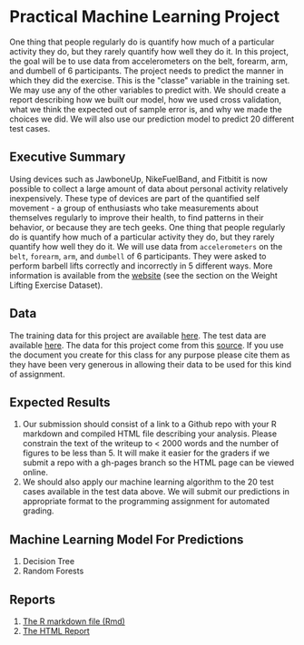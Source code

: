 # Practical Machine Learning Project
One thing that people regularly do is quantify how much of a particular activity they do, but they rarely quantify how well they do it. In this project, the goal will be to use data from accelerometers on the belt, forearm, arm, and dumbell of 6 participants.
The project needs to predict the manner in which they did the exercise. This is the "classe" variable in the training set. We may use any of the other variables to predict with. We should create a report describing how we built our model, how we used cross validation, what we think the expected out of sample error is, and why we made the choices we did. We will also use our prediction model to predict 20 different test cases.

## Executive Summary  
Using devices such as JawboneUp, NikeFuelBand, and Fitbitit is now possible to collect a large amount of data about personal activity relatively inexpensively. These type of devices are part of the quantified self movement - a group of enthusiasts who take measurements about themselves regularly to improve their health, to find patterns in their behavior, or because they are tech geeks. One thing that people regularly do is quantify how much of a particular activity they do, but they rarely quantify how well they do it.
We will use data from `accelerometers` on the `belt`, `forearm`, `arm`, and `dumbell` of 6 participants. They were asked to perform barbell lifts correctly and incorrectly in 5 different ways. More information is available from the [website](http://groupware.les.inf.puc-rio.br/har) (see the section on the Weight Lifting Exercise Dataset).

## Data
The training data for this project are available [here](https://d396qusza40orc.cloudfront.net/predmachlearn/pml-training.csv). The test data are available [here](https://d396qusza40orc.cloudfront.net/predmachlearn/pml-testing.csv). 
The data for this project come from this [source](http://groupware.les.inf.puc-rio.br/har). If you use the document you create for this class for any purpose please cite them as they have been very generous in allowing their data to be used for this kind of assignment.

## Expected Results
1. Our submission should consist of a link to a Github repo with your R markdown and compiled HTML file describing your analysis. Please constrain the text of the writeup to < 2000 words and the number of figures to be less than 5. It will make it easier for the graders if we submit a repo with a gh-pages branch so the HTML page can be viewed online.
2. We should also apply our machine learning algorithm to the 20 test cases available in the test data above. We will submit our predictions in appropriate format to the programming assignment for automated grading.

## Machine Learning Model For Predictions
1. Decision Tree
2. Random Forests

## Reports
1. [The R markdown file (Rmd)](https://github.com/joanperez/PracticalMachineLearning/blob/master/Practical%20Machine%20Learning%20-%20Course%20Project.Rmd) 
2. [The HTML Report](https://cdn.rawgit.com/joanperez/PracticalMachineLearning/123ed98d/Practical_Machine_Learning_-_Course_Project.html)

